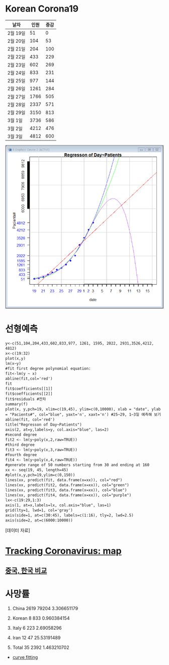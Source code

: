 # Korean Corona19

|날자| 인원| 증감 |
|---|---|---|
|2월 19일 | 51| 0 |
|2월 20일 | 104| 53 |
|2월 21일 | 204| 100 |
|2월 22일 | 433| 229 |
|2월 23일 | 602| 269 |
|2월 24일 | 833| 231 |
|2월 25일 | 977| 144 |
|2월 26일 | 1261| 284 |
|2월 27일 | 1766| 505 |
|2월 28일 | 2337 | 571 |
|2월 29일 | 3150 | 813 | 
|3월 1일 | 3736 | 586 |
|3월 2일 | 4212 | 476 |
|3월 3일 | 4812 | 600 |

![선형예측](./c0303.PNG)

# 선형예측  
  
  
    y<-c(51,104,204,433,602,833,977, 1261, 1595, 2022, 2931,3526,4212, 4812)
    x<-c(19:32)
    plot(x,y)
    lm(x~y)
    #fit first degree polynomial equation:
    fit<-lm(y ~ x)
    abline(fit,col='red')
    fit
    fit$coefficients[[1]]
    fit$coefficients[[2]]
    fit$residuals #잔차
    summary(f)
    plot(x, y,pch=19, xlim=c(19,45), ylim=c(0,10000), xlab = "date", ylab = "Pacients#", col="blue", yaxt='n', xaxt='n') #25~29, 1~3일 예측해 보기
    abline(fit, col='red')
    title("Regresson of Day~Patients")
    axis(2, at=y,labels=y, col.axis="blue", las=2)
    #second degree
    fit2 <- lm(y~poly(x,2,raw=TRUE))
    #third degree
    fit3 <- lm(y~poly(x,3,raw=TRUE))
    #fourth degree
    fit4 <- lm(y~poly(x,4,raw=TRUE))
    #generate range of 50 numbers starting from 30 and ending at 160
    xx <- seq(19, 45, length=45)
    #plot(x,y,pch=19,ylim=c(0,150))
    lines(xx, predict(fit, data.frame(x=xx)), col="red")
    lines(xx, predict(fit2, data.frame(x=xx)), col="green")
    lines(xx, predict(fit3, data.frame(x=xx)), col="blue")
    lines(xx, predict(fit4, data.frame(x=xx)), col="purple")
    lx<-c(19:29,1:3)
    axis(1, at=x,labels=lx, col.axis="blue", las=1)
    grid(lty=1, lwd=1, col='gray')
    axis(side=1, at=c(30:45), labels=c(1:16), tly=2, lwd=2.5)
    axis(side=2, at=c(6000:10000))
    
[데이터 자료]

# [Tracking Coronavirus: map](https://bnonews.com/index.php/2020/02/the-latest-coronavirus-cases/)

## [중국, 한국 비교](https://www.fmkorea.com/2747110261)

# 사망률

1. China	2619	79204	3.306651179
2. Korean	8	833	0.960384154
3. Italy	6	223	2.69058296
4. Iran		12	47	25.53191489
			
5. Total	35	2392	1.463210702


* [curve fitting](https://davetang.org/muse/2013/05/09/on-curve-fitting/)
